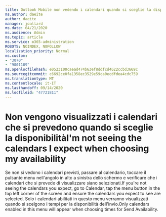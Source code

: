 ```yaml
---
title: Outlook Mobile non vedendo i calendari quando si sceglie la disponibilità
ms.author: daeite
author: daeite
manager: joallard
ms.date: 04/21/2020
ms.audience: Admin
ms.topic: article
ms.service: o365-administration
ROBOTS: NOINDEX, NOFOLLOW
localization_priority: Normal
ms.custom:
- "3070"
- "9001109"
ms.openlocfilehash: e0523100caead474b63ef8ddfcd4622ccbd3669c
ms.sourcegitcommit: c6692ce0fa1358ec3529e59ca0ecdfdea4cdc759
ms.translationtype: MT
ms.contentlocale: it-IT
ms.lasthandoff: 09/14/2020
ms.locfileid: "47721811"
---
```

# <a name="im-not-seeing-the-calendars-i-expect-when-choosing-my-availability"></a><span data-ttu-id="f2b51-102">Non vengono visualizzati i calendari che si prevedono quando si sceglie la disponibilità</span><span class="sxs-lookup"><span data-stu-id="f2b51-102">I'm not seeing the calendars I expect when choosing my availability</span></span>

<span data-ttu-id="f2b51-103">Se non si vedono i calendari previsti, passare al calendario, toccare il pulsante menu nell'angolo in alto a sinistra dello schermo e verificare che i calendari che si prevede di visualizzare siano selezionati.</span><span class="sxs-lookup"><span data-stu-id="f2b51-103">If you're not seeing the calendars you expect, go to Calendar, tap the menu button in the top left corner of the screen and ensure the calendars you expect to see are selected.</span></span> <span data-ttu-id="f2b51-104">Solo i calendari abilitati in questo menu verranno visualizzati quando si scelgono i tempi per la disponibilità dell'invio.</span><span class="sxs-lookup"><span data-stu-id="f2b51-104">Only calendars enabled in this menu will appear when choosing times for Send Availability.</span></span>